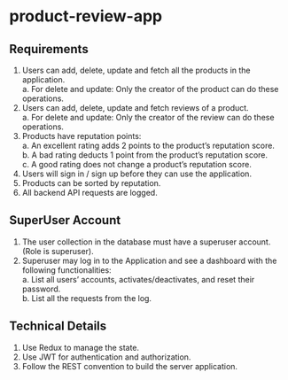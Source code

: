 # product-review-app
## Requirements  
1. Users can add, delete, update and fetch all the products in the application.  
a. For delete and update: Only the creator of the product can do these operations.
2. Users can add, delete, update and fetch reviews of a product.  
a. For delete and update: Only the creator of the review can do these operations.
3. Products have reputation points:  
a. An excellent rating adds 2 points to the product’s reputation score.  
b. A bad rating deducts 1 point from the product’s reputation score.  
c. A good rating does not change a product’s reputation score.  
4. Users will sign in / sign up before they can use the application.
5. Products can be sorted by reputation.
6. All backend API requests are logged.


## SuperUser Account  
1. The user collection in the database must have a superuser account. (Role is superuser).
2. Superuser may log in to the Application and see a dashboard with the following functionalities:  
a. List all users’ accounts, activates/deactivates, and reset their password.  
b. List all the requests from the log.    

## Technical Details  
1. Use Redux to manage the state.
2. Use JWT for authentication and authorization.
3. Follow the REST convention to build the server application.